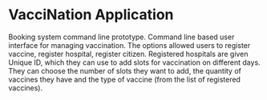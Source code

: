 # VacciNation Application
Booking system command line prototype.
Command line based user interface for managing vaccination. The options allowed users to register vaccine, register hospital, register citizen. Registered hospitals are given Unique ID, which they can use to add slots for vaccination on different days. They can choose the number of slots they want to add, the quantity of vaccines they have and the type of vaccine (from the list of registered vaccines).
